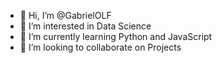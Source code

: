 - 👋 Hi, I’m @GabrielOLF
- 👀 I’m interested in Data Science
- 🌱 I’m currently learning Python and JavaScript
- 💞️ I’m looking to collaborate on Projects


<!---
GabrielOLF/GabrielOLF is a ✨ special ✨ repository because its `README.md` (this file) appears on your GitHub profile.
You can click the Preview link to take a look at your changes.
--->
